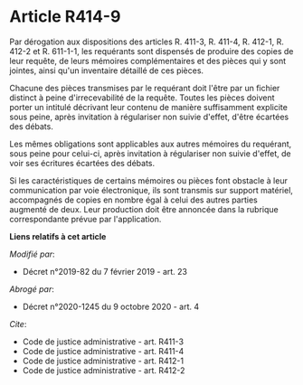 # Article R414-9

Par dérogation aux dispositions des articles R. 411-3, R. 411-4, R. 412-1, R. 412-2 et R. 611-1-1, les requérants sont
dispensés de produire des copies de leur requête, de leurs mémoires complémentaires et des pièces qui y sont jointes, ainsi
qu'un inventaire détaillé de ces pièces.

Chacune des pièces transmises par le requérant doit l'être par un fichier distinct à peine d'irrecevabilité de la requête.
Toutes les pièces doivent porter un intitulé décrivant leur contenu de manière suffisamment explicite sous peine, après
invitation à régulariser non suivie d'effet, d'être écartées des débats.

Les mêmes obligations sont applicables aux autres mémoires du requérant, sous peine pour celui-ci, après invitation à
régulariser non suivie d'effet, de voir ses écritures écartées des débats.

Si les caractéristiques de certains mémoires ou pièces font obstacle à leur communication par voie électronique, ils sont
transmis sur support matériel, accompagnés de copies en nombre égal à celui des autres parties augmenté de deux. Leur
production doit être annoncée dans la rubrique correspondante prévue par l'application.

**Liens relatifs à cet article**

_Modifié par_:

  - Décret n°2019-82 du 7 février 2019 - art. 23

_Abrogé par_:

  - Décret n°2020-1245 du 9 octobre 2020 - art. 4

_Cite_:

  - Code de justice administrative - art. R411-3
  - Code de justice administrative - art. R411-4
  - Code de justice administrative - art. R412-1
  - Code de justice administrative - art. R412-2
